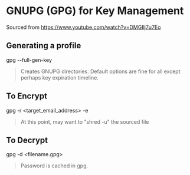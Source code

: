 # GNUPG (GPG) for Key Management

Sourced from https://www.youtube.com/watch?v=DMGIlj7u7Eo
## Generating a profile

gpg --full-gen-key

> Creates GNUPG directories.  Default options are fine for all except perhaps
> key expiration timeline.

## To Encrypt

gpg -r <target_email_address> -e <filename>

> At this point, may want to "shred -u" the sourced file

## To Decrypt

gpg -d <filename.gpg>

> Password is cached in gpg.
